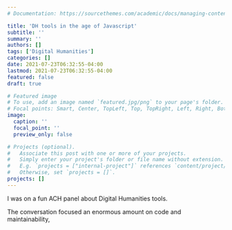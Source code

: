 ```yaml
---
# Documentation: https://sourcethemes.com/academic/docs/managing-content/

title: 'DH tools in the age of Javascript'
subtitle: ''
summary: ''
authors: []
tags: ['Digital Humanities']
categories: []
date: 2021-07-23T06:32:55-04:00
lastmod: 2021-07-23T06:32:55-04:00
featured: false
draft: true

# Featured image
# To use, add an image named `featured.jpg/png` to your page's folder.
# Focal points: Smart, Center, TopLeft, Top, TopRight, Left, Right, BottomLeft, Bottom, BottomRight.
image:
  caption: ''
  focal_point: ''
  preview_only: false

# Projects (optional).
#   Associate this post with one or more of your projects.
#   Simply enter your project's folder or file name without extension.
#   E.g. `projects = ["internal-project"]` references `content/project/deep-learning/index.md`.
#   Otherwise, set `projects = []`.
projects: []
---
```


I was on a fun ACH panel about Digital Humanities tools.

The conversation focused an enormous amount on code and maintainability,
